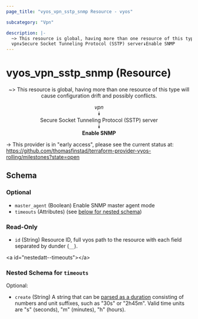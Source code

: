 ```yaml
---
page_title: "vyos_vpn_sstp_snmp Resource - vyos"

subcategory: "Vpn"

description: |- 
  ~> This resource is global, having more than one resource of this type will cause configuration drift and possibly conflicts.
  vpn⯯Secure Socket Tunneling Protocol (SSTP) server⯯Enable SNMP
---
```


# vyos_vpn_sstp_snmp (Resource)
<center>

~> This resource is global, having more than one resource of this type will cause configuration drift and possibly conflicts.

*vpn*  
⯯  
Secure Socket Tunneling Protocol (SSTP) server  
⯯  
**Enable SNMP**


</center>

-> This provider is in "early access", please see the current status at: https://github.com/thomasfinstad/terraform-provider-vyos-rolling/milestones?state=open

## Schema

### Optional

- `master_agent` (Boolean) Enable SNMP master agent mode
- `timeouts` (Attributes) (see [below for nested schema](#nestedatt--timeouts))

### Read-Only

- `id` (String) Resource ID, full vyos path to the resource with each field separated by dunder (`__`).

&lt;a id=&#34;nestedatt--timeouts&#34;&gt;&lt;/a&gt;
### Nested Schema for `timeouts`

Optional:

- `create` (String) A string that can be [parsed as a duration](https://pkg.go.dev/time#ParseDuration) consisting of numbers and unit suffixes, such as &#34;30s&#34; or &#34;2h45m&#34;. Valid time units are &#34;s&#34; (seconds), &#34;m&#34; (minutes), &#34;h&#34; (hours).  
